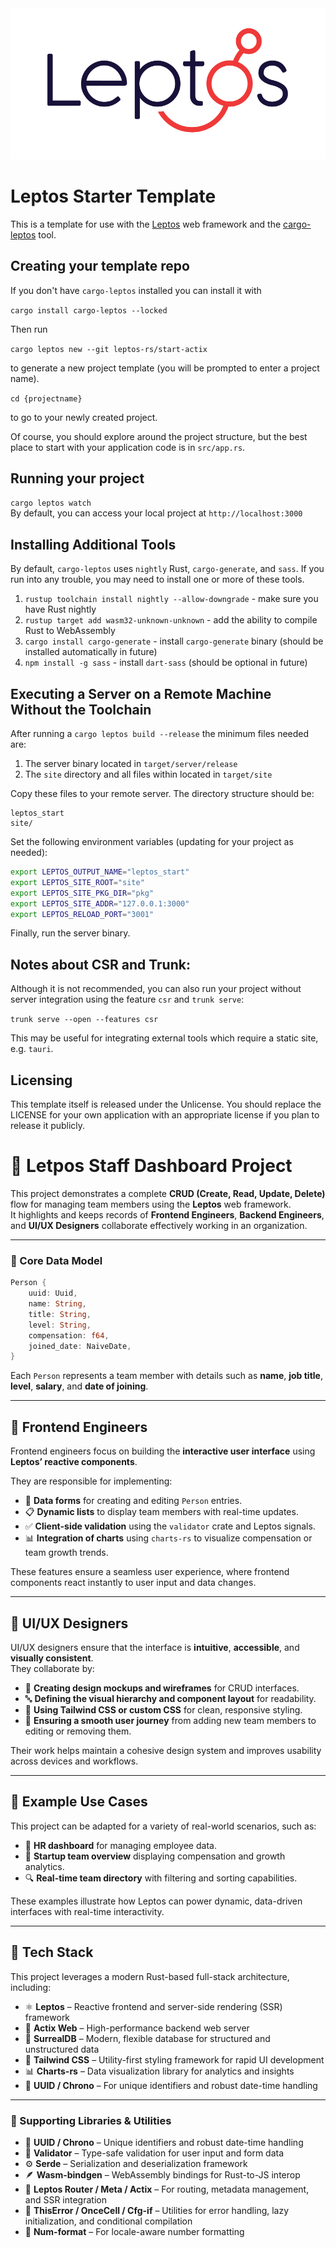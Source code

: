 <picture>
    <source srcset="https://raw.githubusercontent.com/leptos-rs/leptos/main/docs/logos/Leptos_logo_Solid_White.svg" media="(prefers-color-scheme: dark)">
    <img src="https://raw.githubusercontent.com/leptos-rs/leptos/main/docs/logos/Leptos_logo_RGB.svg" alt="Leptos Logo">
</picture>

# Leptos Starter Template

This is a template for use with the [Leptos](https://github.com/leptos-rs/leptos) web framework and the [cargo-leptos](https://github.com/akesson/cargo-leptos) tool.

## Creating your template repo

If you don't have `cargo-leptos` installed you can install it with

`cargo install cargo-leptos --locked`

Then run

`cargo leptos new --git leptos-rs/start-actix`

to generate a new project template (you will be prompted to enter a project name).

`cd {projectname}`

to go to your newly created project.

Of course, you should explore around the project structure, but the best place to start with your application code is in `src/app.rs`.

## Running your project

`cargo leptos watch`  
By default, you can access your local project at `http://localhost:3000`

## Installing Additional Tools

By default, `cargo-leptos` uses `nightly` Rust, `cargo-generate`, and `sass`. If you run into any trouble, you may need to install one or more of these tools.

1. `rustup toolchain install nightly --allow-downgrade` - make sure you have Rust nightly
2. `rustup target add wasm32-unknown-unknown` - add the ability to compile Rust to WebAssembly
3. `cargo install cargo-generate` - install `cargo-generate` binary (should be installed automatically in future)
4. `npm install -g sass` - install `dart-sass` (should be optional in future)

## Executing a Server on a Remote Machine Without the Toolchain
After running a `cargo leptos build --release` the minimum files needed are:

1. The server binary located in `target/server/release`
2. The `site` directory and all files within located in `target/site`

Copy these files to your remote server. The directory structure should be:
```text
leptos_start
site/
```
Set the following environment variables (updating for your project as needed):
```sh
export LEPTOS_OUTPUT_NAME="leptos_start"
export LEPTOS_SITE_ROOT="site"
export LEPTOS_SITE_PKG_DIR="pkg"
export LEPTOS_SITE_ADDR="127.0.0.1:3000"
export LEPTOS_RELOAD_PORT="3001"
```
Finally, run the server binary.

## Notes about CSR and Trunk:
Although it is not recommended, you can also run your project without server integration using the feature `csr` and `trunk serve`:

`trunk serve --open --features csr`

This may be useful for integrating external tools which require a static site, e.g. `tauri`.

## Licensing

This template itself is released under the Unlicense. You should replace the LICENSE for your own application with an appropriate license if you plan to release it publicly.

# 🧩 Letpos Staff Dashboard Project

This project demonstrates a complete **CRUD (Create, Read, Update, Delete)** flow for managing team members using the **Leptos** web framework.  
It highlights and keeps records of **Frontend Engineers**, **Backend Engineers**, and **UI/UX Designers** collaborate effectively working in an organization.

---

### 🧠 Core Data Model

```rust
Person {
    uuid: Uuid,
    name: String,
    title: String,
    level: String,
    compensation: f64,
    joined_date: NaiveDate,
}
 ```
Each `Person` represents a team member with details such as **name**, **job title**, **level**, **salary**, and **date of joining**.

---

## 🧩 Frontend Engineers

Frontend engineers focus on building the **interactive user interface** using **Leptos’ reactive components**.

They are responsible for implementing:

- 📝 **Data forms** for creating and editing `Person` entries.  
- 📋 **Dynamic lists** to display team members with real-time updates.  
- ✅ **Client-side validation** using the `validator` crate and Leptos signals.  
- 📊 **Integration of charts** using `charts-rs` to visualize compensation or team growth trends.

These features ensure a seamless user experience, where frontend components react instantly to user input and data changes.

---

## 🎨 UI/UX Designers

UI/UX designers ensure that the interface is **intuitive**, **accessible**, and **visually consistent**.  
They collaborate by:

- 🧱 **Creating design mockups and wireframes** for CRUD interfaces.  
- 🔤 **Defining the visual hierarchy and component layout** for readability.  
- 🎨 **Using Tailwind CSS or custom CSS** for clean, responsive styling.  
- 🚀 **Ensuring a smooth user journey** from adding new team members to editing or removing them.

Their work helps maintain a cohesive design system and improves usability across devices and workflows.

---

## 🚀 Example Use Cases

This project can be adapted for a variety of real-world scenarios, such as:

- 🧾 **HR dashboard** for managing employee data.  
- 💼 **Startup team overview** displaying compensation and growth analytics.  
- 🔍 **Real-time team directory** with filtering and sorting capabilities.

These examples illustrate how Leptos can power dynamic, data-driven interfaces with real-time interactivity.

---

## 🧰 Tech Stack

This project leverages a modern Rust-based full-stack architecture, including:

- ⚛️ **Leptos** – Reactive frontend and server-side rendering (SSR) framework  
- 🚀 **Actix Web** – High-performance backend web server  
- 🧮 **SurrealDB** – Modern, flexible database for structured and unstructured data  
- 🎨 **Tailwind CSS** – Utility-first styling framework for rapid UI development  
- 📊 **Charts-rs** – Data visualization library for analytics and insights  
- 🧾 **UUID / Chrono** – For unique identifiers and robust date-time handling

---

### 🧩 Supporting Libraries & Utilities
- 🧾 **UUID / Chrono** – Unique identifiers and robust date-time handling  
- 🧠 **Validator** – Type-safe validation for user input and form data  
- ⚙️ **Serde** – Serialization and deserialization framework  
- 🪶 **Wasm-bindgen** – WebAssembly bindings for Rust-to-JS interop  
- 🧩 **Leptos Router / Meta / Actix** – For routing, metadata management, and SSR integration  
- 🔧 **ThisError / OnceCell / Cfg-if** – Utilities for error handling, lazy initialization, and conditional compilation  
- 🔢 **Num-format** – For locale-aware number formatting 
